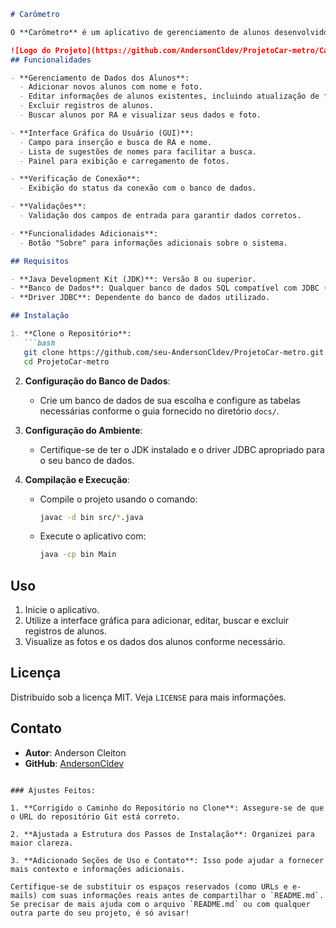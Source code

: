 ```markdown
# Carômetro

O **Carômetro** é um aplicativo de gerenciamento de alunos desenvolvido em Java, utilizando a biblioteca Swing para a interface gráfica e JDBC para manipulação de banco de dados. O sistema permite adicionar, editar, buscar e excluir registros de alunos, além de armazenar e visualizar fotos associadas.

![Logo do Projeto](https://github.com/AndersonCldev/ProjetoCar-metro/Carometro/bin/img/LogoPrograma.png)
## Funcionalidades

- **Gerenciamento de Dados dos Alunos**:
  - Adicionar novos alunos com nome e foto.
  - Editar informações de alunos existentes, incluindo atualização de foto.
  - Excluir registros de alunos.
  - Buscar alunos por RA e visualizar seus dados e foto.

- **Interface Gráfica do Usuário (GUI)**:
  - Campo para inserção e busca de RA e nome.
  - Lista de sugestões de nomes para facilitar a busca.
  - Painel para exibição e carregamento de fotos.

- **Verificação de Conexão**:
  - Exibição do status da conexão com o banco de dados.

- **Validações**:
  - Validação dos campos de entrada para garantir dados corretos.

- **Funcionalidades Adicionais**:
  - Botão "Sobre" para informações adicionais sobre o sistema.

## Requisitos

- **Java Development Kit (JDK)**: Versão 8 ou superior.
- **Banco de Dados**: Qualquer banco de dados SQL compatível com JDBC (por exemplo, MySQL, PostgreSQL).
- **Driver JDBC**: Dependente do banco de dados utilizado.

## Instalação

1. **Clone o Repositório**:
   ```bash
   git clone https://github.com/seu-AndersonCldev/ProjetoCar-metro.git
   cd ProjetoCar-metro
   ```

2. **Configuração do Banco de Dados**:
   - Crie um banco de dados de sua escolha e configure as tabelas necessárias conforme o guia fornecido no diretório `docs/`.

3. **Configuração do Ambiente**:
   - Certifique-se de ter o JDK instalado e o driver JDBC apropriado para o seu banco de dados.

4. **Compilação e Execução**:
   - Compile o projeto usando o comando:
     ```bash
     javac -d bin src/*.java
     ```
   - Execute o aplicativo com:
     ```bash
     java -cp bin Main
     ```

## Uso

1. Inicie o aplicativo.
2. Utilize a interface gráfica para adicionar, editar, buscar e excluir registros de alunos.
3. Visualize as fotos e os dados dos alunos conforme necessário.

## Licença

Distribuído sob a licença MIT. Veja `LICENSE` para mais informações.

## Contato

- **Autor**: Anderson Cleiton
- **GitHub**: [AndersonCldev](https://github.com/seu-AndersonCldev)
```

### Ajustes Feitos:

1. **Corrigido o Caminho do Repositório no Clone**: Assegure-se de que o URL do repositório Git está correto.

2. **Ajustada a Estrutura dos Passos de Instalação**: Organizei para maior clareza.

3. **Adicionado Seções de Uso e Contato**: Isso pode ajudar a fornecer mais contexto e informações adicionais.

Certifique-se de substituir os espaços reservados (como URLs e e-mails) com suas informações reais antes de compartilhar o `README.md`. Se precisar de mais ajuda com o arquivo `README.md` ou com qualquer outra parte do seu projeto, é só avisar!
